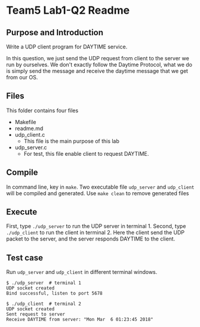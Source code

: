 # Team5 Lab1-Q2 Readme

## Purpose and Introduction
Write a UDP client program for DAYTIME service.

In this question, we just send the UDP request from client to the server we run by ourselves.  We don't exactly follow the Daytime Protocol, what we do is simply send the message and receive the daytime message that we get from our OS.

## Files
This folder contains four files
* Makefile
* readme.md
* udp_client.c
    * This file is the main purpose of this lab
* udp_server.c
    * For test, this file enable client to request DAYTIME.

## Compile
In command line, key in `make`.  Two executable file `udp_server` and `udp_client` will be compiled and generated.
Use `make clean` to remove generated files

## Execute
First, type `./udp_server` to run the UDP server in terminal 1.
Second, type `./udp_client` to run the client in terminal 2.  Here the client send the UDP packet to the server, and the server responds DAYTIME to the client.

## Test case
Run `udp_server` and `udp_client` in different terminal windows.


```
$ ./udp_server  # terminal 1
UDP socket created
Bind successful, listen to port 5678
```

```
$ ./udp_client  # terminal 2
UDP socket created
Sent request to server
Receive DAYTIME from server: "Mon Mar  6 01:23:45 2018"
```
